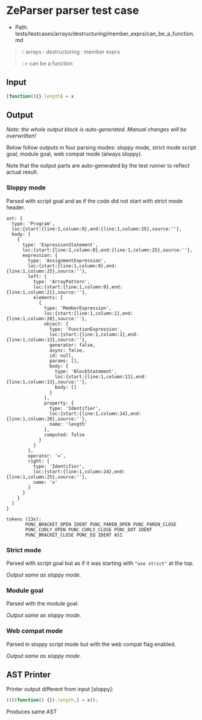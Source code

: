 # ZeParser parser test case

- Path: tests/testcases/arrays/destructuring/member_exprs/can_be_a_function.md

> :: arrays : destructuring : member exprs
>
> ::> can be a function

## Input

`````js
[function(){}.length] = x
`````

## Output

_Note: the whole output block is auto-generated. Manual changes will be overwritten!_

Below follow outputs in four parsing modes: sloppy mode, strict mode script goal, module goal, web compat mode (always sloppy).

Note that the output parts are auto-generated by the test runner to reflect actual result.

### Sloppy mode

Parsed with script goal and as if the code did not start with strict mode header.

`````
ast: {
  type: 'Program',
  loc:{start:{line:1,column:0},end:{line:1,column:25},source:''},
  body: [
    {
      type: 'ExpressionStatement',
      loc:{start:{line:1,column:0},end:{line:1,column:25},source:''},
      expression: {
        type: 'AssignmentExpression',
        loc:{start:{line:1,column:0},end:{line:1,column:25},source:''},
        left: {
          type: 'ArrayPattern',
          loc:{start:{line:1,column:0},end:{line:1,column:21},source:''},
          elements: [
            {
              type: 'MemberExpression',
              loc:{start:{line:1,column:1},end:{line:1,column:20},source:''},
              object: {
                type: 'FunctionExpression',
                loc:{start:{line:1,column:1},end:{line:1,column:13},source:''},
                generator: false,
                async: false,
                id: null,
                params: [],
                body: {
                  type: 'BlockStatement',
                  loc:{start:{line:1,column:11},end:{line:1,column:13},source:''},
                  body: []
                }
              },
              property: {
                type: 'Identifier',
                loc:{start:{line:1,column:14},end:{line:1,column:20},source:''},
                name: 'length'
              },
              computed: false
            }
          ]
        },
        operator: '=',
        right: {
          type: 'Identifier',
          loc:{start:{line:1,column:24},end:{line:1,column:25},source:''},
          name: 'x'
        }
      }
    }
  ]
}

tokens (13x):
       PUNC_BRACKET_OPEN IDENT PUNC_PAREN_OPEN PUNC_PAREN_CLOSE
       PUNC_CURLY_OPEN PUNC_CURLY_CLOSE PUNC_DOT IDENT
       PUNC_BRACKET_CLOSE PUNC_EQ IDENT ASI
`````

### Strict mode

Parsed with script goal but as if it was starting with `"use strict"` at the top.

_Output same as sloppy mode._

### Module goal

Parsed with the module goal.

_Output same as sloppy mode._

### Web compat mode

Parsed in sloppy script mode but with the web compat flag enabled.

_Output same as sloppy mode._

## AST Printer

Printer output different from input [sloppy]:

````js
(([(function() {}).length,] = x));
````

Produces same AST
